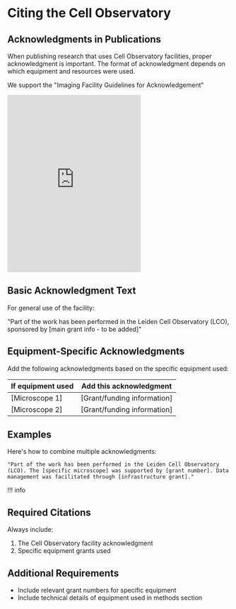 # Citing the Cell Observatory

## Acknowledgments in Publications

When publishing research that uses Cell Observatory facilities, proper acknowledgment is important. The format of acknowledgment depends on which equipment and resources were used.

We support the "Imaging Facility Guidelines for Acknowledgement" 

<iframe src="https://docs.google.com/viewer?url=https://leiden-cell-observatory.github.io/files/Imaging%20Facility%20Guidelines%20for%20Acknowledgements_all%20logos.pdf&embedded=true" frameborder="0" width="60%" height="400"></iframe>

## Basic Acknowledgment Text

For general use of the facility:

"Part of the work has been performed in the Leiden Cell Observatory (LCO), sponsored by [main grant info - to be added]"

## Equipment-Specific Acknowledgments

Add the following acknowledgments based on the specific equipment used:

If equipment used | Add this acknowledgment
-----------------|----------------------
[Microscope 1] | [Grant/funding information]
[Microscope 2] | [Grant/funding information]

## Examples

Here's how to combine multiple acknowledgments:

```
"Part of the work has been performed in the Leiden Cell Observatory (LCO). The [specific microscope] was supported by [grant number]. Data management was facilitated through [infrastructure grant]."
```

!!! info
## Required Citations
 Always include:
1. The Cell Observatory facility acknowledgment
2. Specific equipment grants used

## Additional Requirements

- Include relevant grant numbers for specific equipment
- Include technical details of equipment used in methods section
